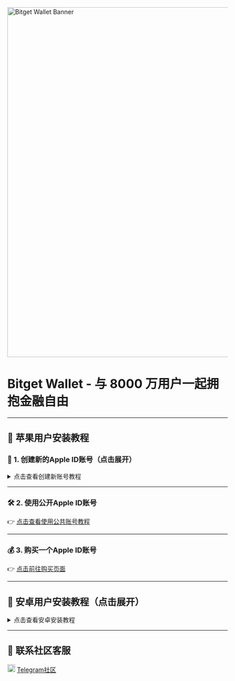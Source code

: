 <img src="https://cdn.bitkeep.vip/operation/u_b_66c4a6a0-512c-11f0-90d4-4d1dc55b70b7.jpeg" alt="Bitget Wallet Banner" width="800"/>

# Bitget Wallet - 与 8000 万用户一起拥抱金融自由

---

## 🍎 苹果用户安装教程

### 📘 1. 创建新的Apple ID账号（点击展开）

<details>
  <summary>点击查看创建新账号教程</summary>

<img src="https://cdn.bitkeep.vip/operation/u_b_acc6dad0-57f6-11f0-a200-6798ef212d76.png" alt="Bitget Wallet 安装引导图" width="800"/>

</details>


---

### 🛠️ 2. 使用公开Apple ID账号  
👉 [点击查看使用公共账号教程](https://www.xgjs.top/)

---

### 💰 3. 购买一个Apple ID账号  
👉 [点击前往购买页面](https://buy.vntos.com/buy/11)

---

## 🤖 安卓用户安装教程（点击展开）

<details>
  <summary>点击查看安卓安装教程</summary>

<img src="https://cdn.bitkeep.vip/operation/u_b_d27d81d0-57f5-11f0-a200-6798ef212d76.jpeg" width="100%" alt="安卓安装教程"/>

</details>

---

## 💬 联系社区客服

<img src="https://img.icons8.com/ios-filled/25/000000/telegram-app.png" width="18"/> [Telegram社区](https://t.me/Bitget_Wallet_CN)
